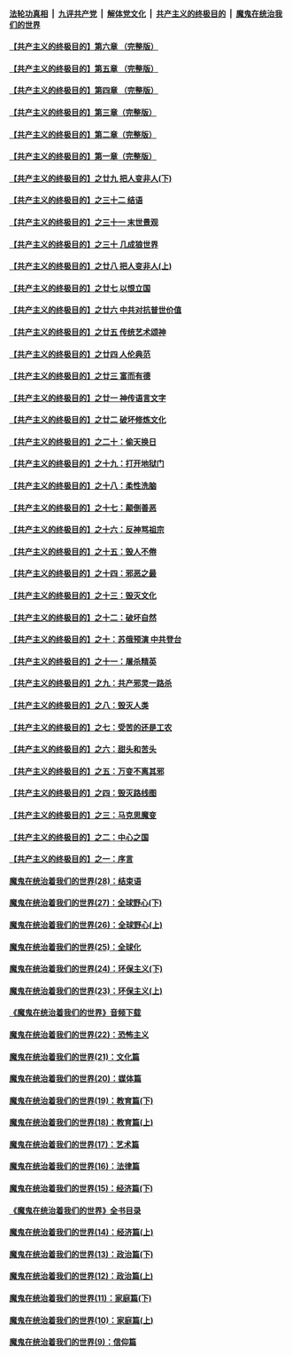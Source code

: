 ####  [法轮功真相](../../../../basic/blob/master/README.md?t=04172301) &nbsp;|&nbsp; [九评共产党](../../../../9ping.md/blob/master/README.md?t=04172301) &nbsp;|&nbsp; [解体党文化](../../../../jtdwh.md/blob/master/README.md?t=04172301)  &nbsp;|&nbsp; [共产主义的终极目的](../../../../gczydzjmd.md/blob/master/README.md?t=04172301) &nbsp;|&nbsp; [魔鬼在统治我们的世界](../../../../mgztzwmdsj.md/blob/master/README.md?t=04172301) 

#### [【共产主义的终极目的】第六章 （完整版）](../pages/nsc422/n11428913.md?t=04172301) 

#### [【共产主义的终极目的】第五章 （完整版）](../pages/nsc422/n11428912.md?t=04172301) 

#### [【共产主义的终极目的】第四章 （完整版）](../pages/nsc422/n11428907.md?t=04172301) 

#### [【共产主义的终极目的】第三章（完整版）](../pages/nsc422/n11428848.md?t=04172301) 

#### [【共产主义的终极目的】第二章（完整版）](../pages/nsc422/n11428831.md?t=04172301) 

#### [【共产主义的终极目的】第一章（完整版）](../pages/nsc422/n11417651.md?t=04172301) 

#### [【共产主义的终极目的】之廿九 把人变非人(下)](../pages/nsc422/n11344140.md?t=04172301) 

#### [【共产主义的终极目的】之三十二 结语](../pages/nsc422/n11360535.md?t=04172301) 

#### [【共产主义的终极目的】之三十一 末世景观](../pages/nsc422/n11351129.md?t=04172301) 

#### [【共产主义的终极目的】之三十 几成狼世界](../pages/nsc422/n11348280.md?t=04172301) 

#### [【共产主义的终极目的】之廿八 把人变非人(上)](../pages/nsc422/n11340492.md?t=04172301) 

#### [【共产主义的终极目的】之廿七 以恨立国](../pages/nsc422/n11336944.md?t=04172301) 

#### [【共产主义的终极目的】之廿六 中共对抗普世价值](../pages/nsc422/n11324785.md?t=04172301) 

#### [【共产主义的终极目的】之廿五 传统艺术颂神](../pages/nsc422/n11296396.md?t=04172301) 

#### [【共产主义的终极目的】之廿四 人伦典范](../pages/nsc422/n11296397.md?t=04172301) 

#### [【共产主义的终极目的】之廿三 富而有德](../pages/nsc422/n11283598.md?t=04172301) 

#### [【共产主义的终极目的】之廿一 神传语言文字](../pages/nsc422/n11263265.md?t=04172301) 

#### [【共产主义的终极目的】之廿二 破坏修炼文化](../pages/nsc422/n11245728.md?t=04172301) 

#### [【共产主义的终极目的】之二十：偷天换日](../pages/nsc422/n11238846.md?t=04172301) 

#### [【共产主义的终极目的】之十九：打开地狱门](../pages/nsc422/n11206376.md?t=04172301) 

#### [【共产主义的终极目的】之十八：柔性洗脑](../pages/nsc422/n11199994.md?t=04172301) 

#### [【共产主义的终极目的】之十七：颠倒善恶](../pages/nsc422/n11179782.md?t=04172301) 

#### [【共产主义的终极目的】之十六：反神骂祖宗](../pages/nsc422/n11166798.md?t=04172301) 

#### [【共产主义的终极目的】之十五：毁人不倦](../pages/nsc422/n11166792.md?t=04172301) 

#### [【共产主义的终极目的】之十四：邪恶之最](../pages/nsc422/n11150249.md?t=04172301) 

#### [【共产主义的终极目的】之十三：毁灭文化](../pages/nsc422/n11135227.md?t=04172301) 

#### [【共产主义的终极目的】之十二：破坏自然](../pages/nsc422/n11135214.md?t=04172301) 

#### [【共产主义的终极目的】之十：苏俄预演 中共登台](../pages/nsc422/n11118424.md?t=04172301) 

#### [【共产主义的终极目的】之十一：屠杀精英](../pages/nsc422/n11118442.md?t=04172301) 

#### [【共产主义的终极目的】之九：共产邪灵一路杀](../pages/nsc422/n11114139.md?t=04172301) 

#### [【共产主义的终极目的】之八：毁灭人类](../pages/nsc422/n11108503.md?t=04172301) 

#### [【共产主义的终极目的】之七：受苦的还是工农](../pages/nsc422/n11101809.md?t=04172301) 

#### [【共产主义的终极目的】之六：甜头和苦头](../pages/nsc422/n11096971.md?t=04172301) 

#### [【共产主义的终极目的】之五：万变不离其邪](../pages/nsc422/n11091285.md?t=04172301) 

#### [【共产主义的终极目的】之四：毁灭路线图](../pages/nsc422/n11086284.md?t=04172301) 

#### [【共产主义的终极目的】之三：马克思魔变](../pages/nsc422/n11061941.md?t=04172301) 

#### [【共产主义的终极目的】之二：中心之国](../pages/nsc422/n11047728.md?t=04172301) 

#### [【共产主义的终极目的】之一：序言](../pages/nsc422/n11086077.md?t=04172301) 

#### [魔鬼在统治着我们的世界(28)：结束语](../pages/nsc422/n10936246.md?t=04172301) 

#### [魔鬼在统治着我们的世界(27)：全球野心(下)](../pages/nsc422/n10928319.md?t=04172301) 

#### [魔鬼在统治着我们的世界(26)：全球野心(上)](../pages/nsc422/n10900318.md?t=04172301) 

#### [魔鬼在统治着我们的世界(25)：全球化](../pages/nsc422/n10788205.md?t=04172301) 

#### [魔鬼在统治着我们的世界(24)：环保主义(下)](../pages/nsc422/n10695307.md?t=04172301) 

#### [魔鬼在统治着我们的世界(23)：环保主义(上)](../pages/nsc422/n10688613.md?t=04172301) 

#### [《魔鬼在统治着我们的世界》音频下载](../pages/nsc422/n10635553.md?t=04172301) 

#### [魔鬼在统治着我们的世界(22)：恐怖主义](../pages/nsc422/n10614727.md?t=04172301) 

#### [魔鬼在统治着我们的世界(21)：文化篇](../pages/nsc422/n10597706.md?t=04172301) 

#### [魔鬼在统治着我们的世界(20)：媒体篇](../pages/nsc422/n10586579.md?t=04172301) 

#### [魔鬼在统治着我们的世界(19)：教育篇(下)](../pages/nsc422/n10564808.md?t=04172301) 

#### [魔鬼在统治着我们的世界(18)：教育篇(上)](../pages/nsc422/n10526970.md?t=04172301) 

#### [魔鬼在统治着我们的世界(17)：艺术篇](../pages/nsc422/n10499093.md?t=04172301) 

#### [魔鬼在统治着我们的世界(16)：法律篇](../pages/nsc422/n10485969.md?t=04172301) 

#### [魔鬼在统治着我们的世界(15)：经济篇(下)](../pages/nsc422/n10469975.md?t=04172301) 

#### [《魔鬼在统治着我们的世界》全书目录](../pages/nsc422/n10464261.md?t=04172301) 

#### [魔鬼在统治着我们的世界(14)：经济篇(上)](../pages/nsc422/n10457370.md?t=04172301) 

#### [魔鬼在统治着我们的世界(13)：政治篇(下)](../pages/nsc422/n10448270.md?t=04172301) 

#### [魔鬼在统治着我们的世界(12)：政治篇(上)](../pages/nsc422/n10444576.md?t=04172301) 

#### [魔鬼在统治着我们的世界(11)：家庭篇(下)](../pages/nsc422/n10440961.md?t=04172301) 

#### [魔鬼在统治着我们的世界(10)：家庭篇(上)](../pages/nsc422/n10435448.md?t=04172301) 

#### [魔鬼在统治着我们的世界(9)：信仰篇](../pages/nsc422/n10432159.md?t=04172301) 

